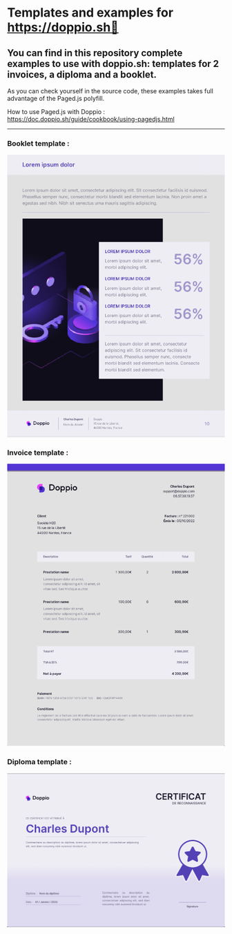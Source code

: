 # Templates and examples for https://doppio.sh👋

## You can find in this repository complete examples to use with doppio.sh: templates for 2 invoices, a diploma and a booklet.

As you can check yourself in the source code, these examples takes full advantage of the Paged.js polyfill.

How to use Paged.js with Doppio : https://doc.doppio.sh/guide/cookbook/using-pagedjs.html

----

### Booklet template :
![booklet screenshot](https://raw.githubusercontent.com/doppio-sh/templates/master/readme/booklet.png)

### Invoice template :
![invoice screenshot](https://raw.githubusercontent.com/doppio-sh/templates/master/readme/invoice.png)

### Diploma template :
![diploma screenshot](https://raw.githubusercontent.com/doppio-sh/templates/master/readme/diploma.png)
